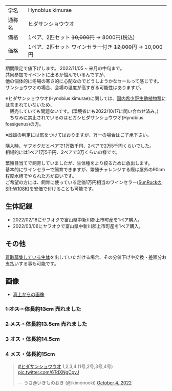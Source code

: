 |||
|:-|:-|
| 学名 | Hynobius kimurae |
| 通称名 | ヒダサンショウウオ |
| 価格 | 1ペア、2匹セット ~~10,000円~~ -> 8000円(税込) |
| 価格 | 1ペア、2匹セット ワインセラー付き ~~12,000円~~ -> 10,000円 |

期間限定で値下げします。 2022/11/05 ~ 来月の中旬まで。  
共同参加でイベントに出るか悩んでいるんですが、  
他の個体的に冬場の寒さ的に心配なのでどうしようかなセールって感じです。  
サンショウウオの場合、会場の温度が高すぎる可能性はありますが。

※ヒダサンショウウオ(Hynobius kimurae)に関しては、[国内希少野生動植物種](https://www.env.go.jp/nature/kisho/domestic/list.html)には含まれていないため、  
　販売していても問題ないです。(環境省にも2022/10/17に問い合わせ済み。)  
　ちなみに禁止されているのはヒガシヒダサンショウウオ(Hynobius fossigenus)の方。

※雌雄の判定には気をつけてはおりますが、万一の場合はご了承下さい。

購入時、ヤフオクだとペアで1万数千円、2ペアで2万5千円くらいでした。  
相場的には1ペア1万5千円、2ペアで3万くらいの様です。

繁殖目当てで飼育していましたが、生体種をより絞るために放出します。  
基本的にワインセラーで飼育できますが、繁殖チャレンジする際は屋外の90cm程度水槽でやられた方が良いです。  
ご希望の方には、飼育に使っている定価1万円相当のワインセラー([SunRuckのSR-W108K](https://www.sunruck.com/wp/wp-content/uploads/2019/07/sr-w208k-manual-n.pdf))を安価で付けることも可能です。

## 生体記録

* 2022/02/18にヤフオクで富山県中新川郡上市町産を1ペア購入。
* 2022/03/06にヤフオクで富山県中新川郡上市町産を1ペア購入。

## その他

[買取募集している生体](/shopping/purchase-price-list)を出していただける場合、その分値下げや交換・差額分お支払いする事も可能です。

## 画像

* [真上からの画像]({{site.baseurl}}/assets/img/shopping/creatures/hynobius-kimurae/0/overhead_1234.jpeg)

### ~~1 オス・体長約13cm~~ 売れました
### ~~2 メス・体長約13.5cm~~ 売れました
### 3 オス・体長約14.5cm
### 4 メス・体長約15cm

<blockquote class="twitter-tweet"><p lang="zh" dir="ltr"><a href="https://twitter.com/hashtag/%E3%83%92%E3%83%80%E3%82%B5%E3%83%B3%E3%82%B7%E3%83%A7%E3%82%A6%E3%82%A6%E3%82%AA?src=hash&amp;ref_src=twsrc%5Etfw">#ヒダサンショウウオ</a> 1,2,3,4 (1号,2号,3号,4号) <a href="https://t.co/6TdXNgCpyJ">pic.twitter.com/6TdXNgCpyJ</a></p>&mdash; うさ@いきものおき (@ikimonooki) <a href="https://twitter.com/ikimonooki/status/1577428480194928640?ref_src=twsrc%5Etfw">October 4, 2022</a></blockquote> <script async src="https://platform.twitter.com/widgets.js" charset="utf-8"></script>
